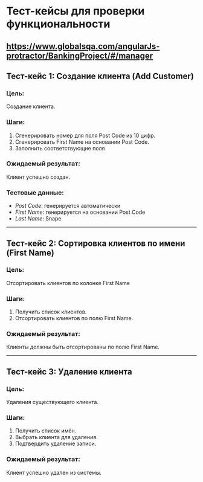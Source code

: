 # Тест-кейсы для проверки функциональности

## https://www.globalsqa.com/angularJs-protractor/BankingProject/#/manager

## Тест-кейс 1: Создание клиента (Add Customer)

### Цель:
Создание клиента.

### Шаги:
1. Сгенерировать номер для поля Post Code из 10 цифр.
2. Сгенерировать First Name на основании Post Code.
4. Заполнить соответствующие поля

### Ожидаемый результат:
Клиент успешно создан.

### Тестовые данные:
- *Post Code*: генерируется автоматически
- *First Name*: генерируется на основании Post Code
- *Last Name*: Snape

---

## Тест-кейс 2: Сортировка клиентов по имени (First Name)

### Цель:
Отсортировать клиентов по колонке First Name

### Шаги:
1. Получить список клиентов.
2. Отсортировать клиентов по полю First Name.

### Ожидаемый результат:
Клиенты должны быть отсортированы по полю First Name.

---

## Тест-кейс 3: Удаление клиента

### Цель:
Удаления существующего клиента.

### Шаги:
1. Получить список имён.
2. Выбрать клиента для удаления.
3. Подтвердить удаление записи.

### Ожидаемый результат:
Клиент успешно удален из системы.
 
